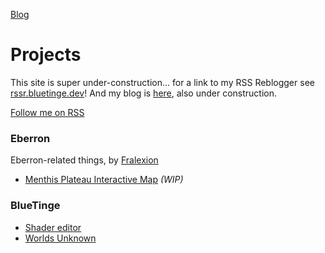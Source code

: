
[Blog](https://www.bluetinge.dev/blog)

# Projects

This site is super under-construction... for a link to my RSS Reblogger see [rssr.bluetinge.dev](https://rssr.bluetinge.dev)! And my blog is [here](https://rssr.bluetinge.dev/blog), also under construction. 

[Follow me on RSS](https://bluetinge.dev/rss.xml)

### Eberron

Eberron-related things, by [Fralexion](https://fralexion.tumblr.com/)

- [Menthis Plateau Interactive Map](https://bluetinge.dev/Menthis_Plateau_Interactive_Map_Full.html) *(WIP)*


### BlueTinge

- [Shader editor](./demo.html)
- [Worlds Unknown](./worlds-unknown/main.html)
